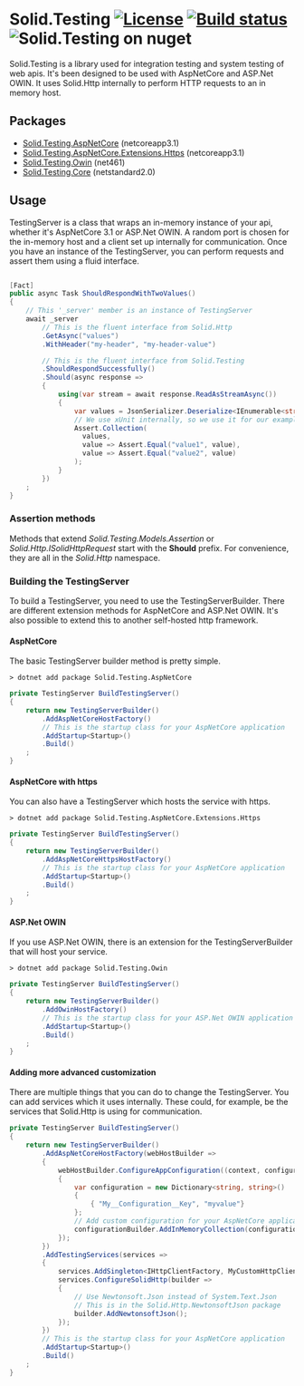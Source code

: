 # Solid.Testing [![License](https://img.shields.io/github/license/mashape/apistatus.svg)](https://en.wikipedia.org/wiki/MIT_License) [![Build status](https://ci.appveyor.com/api/projects/status/vy4d0qc5tp93nxhr/branch/master?svg=true)](https://www.appveyor.com/) ![Solid.Testing on nuget](https://img.shields.io/nuget/vpre/Solid.Testing.Core)

Solid.Testing is a library used for integration testing and system testing of web apis. It's been designed to be used with AspNetCore and ASP.Net OWIN. It uses Solid.Http internally to perform HTTP requests to an in memory host.

## Packages
* [Solid.Testing.AspNetCore](https://www.nuget.org/packages/Solid.Testing.AspNetCore) (netcoreapp3.1)
* [Solid.Testing.AspNetCore.Extensions.Https](https://www.nuget.org/packages/Solid.Testing.AspNetCore.Extensions.Https) (netcoreapp3.1)
* [Solid.Testing.Owin](https://www.nuget.org/packages/Solid.Testing.Owin) (net461)
* [Solid.Testing.Core](https://www.nuget.org/packages/Solid.Testing.Core) (netstandard2.0)

## Usage
TestingServer is a class that wraps an in-memory instance of your api, whether it's AspNetCore 3.1 or ASP.Net OWIN. A random port is chosen for the in-memory host and a client set up internally for communication. Once you have an instance of the TestingServer, you can perform requests and assert them using a fluid interface.

``` csharp

[Fact]
public async Task ShouldRespondWithTwoValues()
{
    // This '_server' member is an instance of TestingServer
    await _server
        // This is the fluent interface from Solid.Http 
        .GetAsync("values")
        .WithHeader("my-header", "my-header-value")

        // This is the fluent interface from Solid.Testing
        .ShouldRespondSuccessfully()
        .Should(async response =>
        {
            using(var stream = await response.ReadAsStreamAsync())
            {
                var values = JsonSerializer.Deserialize<IEnumerable<string>>(stream);
                // We use xUnit internally, so we use it for our examples. However, any unit test framework can work.
                Assert.Collection(
                  values,
                  value => Assert.Equal("value1", value),
                  value => Assert.Equal("value2", value)
                );
            }
        })
    ;
}
```

### Assertion methods

Methods that extend _Solid.Testing.Models.Assertion_ or _Solid.Http.ISolidHttpRequest_ start with the __Should__ prefix. For convenience, they are all in the _Solid.Http_ namespace.

### Building the TestingServer
To build a TestingServer, you need to use the TestingServerBuilder. There are different extension methods for AspNetCore and ASP.Net OWIN. It's also possible to extend this to another self-hosted http framework.

#### AspNetCore
The basic TestingServer builder method is pretty simple.

```cli
> dotnet add package Solid.Testing.AspNetCore
```

```csharp
private TestingServer BuildTestingServer()
{
    return new TestingServerBuilder()
        .AddAspNetCoreHostFactory()
        // This is the startup class for your AspNetCore application
        .AddStartup<Startup>()
        .Build()
    ;
}
```

#### AspNetCore with https
You can also have a TestingServer which hosts the service with https.

```cli
> dotnet add package Solid.Testing.AspNetCore.Extensions.Https
```

```csharp
private TestingServer BuildTestingServer()
{
    return new TestingServerBuilder()
        .AddAspNetCoreHttpsHostFactory()
        // This is the startup class for your AspNetCore application
        .AddStartup<Startup>()
        .Build()
    ;
}
```

#### ASP.Net OWIN
If you use ASP.Net OWIN, there is an extension for the TestingServerBuilder that will host your service.

```cli
> dotnet add package Solid.Testing.Owin
```

```csharp
private TestingServer BuildTestingServer()
{
    return new TestingServerBuilder()
        .AddOwinHostFactory()
        // This is the startup class for your ASP.Net OWIN application
        .AddStartup<Startup>()
        .Build()
    ;
}
```

#### Adding more advanced customization
There are multiple things that you can do to change the TestingServer. You can add services which it uses internally. These could, for example, be the services that Solid.Http is using for communication.

```csharp
private TestingServer BuildTestingServer()
{
    return new TestingServerBuilder()
        .AddAspNetCoreHostFactory(webHostBuilder =>
        {
            webHostBuilder.ConfigureAppConfiguration((context, configurationBuilder) =>
            {
                var configuration = new Dictionary<string, string>()
                {
                    { "My__Configuration__Key", "myvalue"}
                };
                // Add custom configuration for your AspNetCore application.
                configurationBuilder.AddInMemoryCollection(configuration);
            });
        })
        .AddTestingServices(services => 
        {
            services.AddSingleton<IHttpClientFactory, MyCustomHttpClientFactory>();
            services.ConfigureSolidHttp(builder =>
            {
                // Use Newtonsoft.Json instead of System.Text.Json
                // This is in the Solid.Http.NewtonsoftJson package
                builder.AddNewtonsoftJson();
            });
        })
        // This is the startup class for your AspNetCore application
        .AddStartup<Startup>()
        .Build()
    ;
}
```